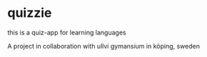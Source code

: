 # quizzie

this is a quiz-app for learning languages

A project in collaboration with ullvi gymansium in köping, sweden